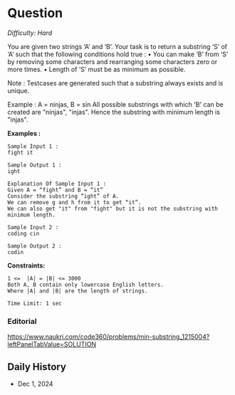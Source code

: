 # Question 

_Difficulty: Hard_

You are given two strings ‘A’ and ‘B’. Your task is to return a substring ‘S’ of ‘A’ such that the following conditions hold true :
• You can make ‘B’ from ‘S’ by removing some characters and rearranging some characters zero or more times.
• Length of ‘S’ must be as minimum as possible.

Note :
Testcases are generated such that a substring always exists and is unique.

Example :
A = ninjas, B = sin
All possible substrings with which 'B' can be created are
"ninjas", "injas".
Hence the substring with minimum length is "injas".

**Examples :**
```
Sample Input 1 :
fight it 

Sample Output 1 :
ight

Explanation Of Sample Input 1 :
Given A = “fight” and B = “it” 
Consider the substring “ight” of A. 
We can remove g and h from it to get “it”.
We can also get "it" from "fight" but it is not the substring with minimum length.

Sample Input 2 :
coding cin

Sample Output 2 :
codin
```

**Constraints:**
```
1 <=  |A| = |B| <= 3000
Both A, B contain only lowercase English letters.
Where |A| and |B| are the length of strings.

Time Limit: 1 sec
```

### Editorial
https://www.naukri.com/code360/problems/min-substring_1215004?leftPanelTabValue=SOLUTION

## Daily History
- Dec 1, 2024